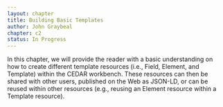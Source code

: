 ```yaml
---
layout: chapter
title: Building Basic Templates
author: John Graybeal
chapter: c2
status: In Progress
---
```


In this chapter, we will provide the reader with a basic understanding on how to create different template resources (i.e., Field, Element, and Template) within the CEDAR workbench. These resources can then be shared with other users, published on the Web as JSON-LD, or can be reused within other resources (e.g., reusing an Element resource within a Template resource).
